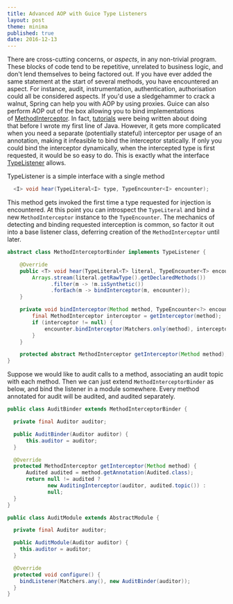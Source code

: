 ```yaml
---
title: Advanced AOP with Guice Type Listeners
layout: post
theme: minima
published: true
date: 2016-12-13
---
```


There are cross-cutting concerns, or _aspects_, in any non-trivial program. These blocks of code tend to be repetitive, unrelated to business logic, and don't lend themselves to being factored out. If you have ever added the same statement at the start of several methods, you have encountered an aspect. For instance, audit, instrumentation, authentication, authorisation could all be considered aspects. If you'd use a sledgehammer to crack a walnut, Spring can help you with AOP by using proxies. Guice can also perform AOP out of the box allowing you to bind implementations of [MethodInterceptor](http://aopalliance.sourceforge.net/doc/org/aopalliance/intercept/MethodInterceptor.html). In fact, [tutorials](http://musingsofaprogrammingaddict.blogspot.co.uk/2009/01/guice-tutorial-part-2-method.html) were being written about doing that before I wrote my first line of Java. However, it gets more complicated when you need a separate (potentially stateful) interceptor per usage of an annotation, making it infeasible to bind the interceptor statically. If only you could bind the interceptor dynamically, when the intercepted type is first requested, it would be so easy to do. This is exactly what the interface [TypeListener](https://google.github.io/guice/api-docs/latest/javadoc/index.html?com/google/inject/spi/TypeListener.html) allows.

TypeListener is a simple interface with a single method

```java
  <I> void hear(TypeLiteral<I> type, TypeEncounter<I> encounter);
```

This method gets invoked the first time a type requested for injection is encountered. At this point you can introspect the `TypeLiteral` and bind a new `MethodInterceptor` instance to the `TypeEncounter`. The mechanics of detecting and binding requested interception is common, so factor it out into a base listener class, deferring creation of the `MethodInterceptor` until later.

```java
abstract class MethodInterceptorBinder implements TypeListener {

    @Override
    public <T> void hear(TypeLiteral<T> literal, TypeEncounter<T> encounter) {
        Arrays.stream(literal.getRawType().getDeclaredMethods())
              .filter(m -> !m.isSynthetic())
              .forEach(m -> bindInterceptor(m, encounter));
    }

    private void bindInterceptor(Method method, TypeEncounter<?> encounter) {
        final MethodInterceptor interceptor = getInterceptor(method);
        if (interceptor != null) {
            encounter.bindInterceptor(Matchers.only(method), interceptor);
        }
    }

    protected abstract MethodInterceptor getInterceptor(Method method);
}
```

Suppose we would like to audit calls to a method, associating an audit topic with each method. Then we can just extend `MethodInterceptorBinder` as below, and bind the listener in a module somewhere. Every method annotated for audit will be audited, and audited separately.

```java
public class AuditBinder extends MethodInterceptorBinder {

  private final Auditor auditor;

  public AuditBinder(Auditor auditor) {
      this.auditor = auditor;
  }

  @Override
  protected MethodInterceptor getInterceptor(Method method) {
      Audited audited = method.getAnnotation(Audited.class);
      return null != audited ?
             new AuditingInterceptor(auditor, audited.topic()) :
             null;
  }
}

public class AuditModule extends AbstractModule {

  private final Auditor auditor;

  public AuditModule(Auditor auditor) {
    this.auditor = auditor;
  }

  @Override
  protected void configure() {
    bindListener(Matchers.any(), new AuditBinder(auditor));
  }
}
```
